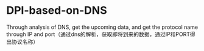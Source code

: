 # DPI-based-on-DNS
Through analysis of DNS, get the upcoming data, and get the protocol name through IP and port（通过dns的解析，获取即将到来的数据，通过IP和PORT得出协议名称）
